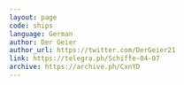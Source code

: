 ```yaml
---
layout: page
code: ships
language: German
author: Der Geier
author_url: https://twitter.com/DerGeier21
link: https://telegra.ph/Schiffe-04-07
archive: https://archive.ph/CxnYD
---
```

